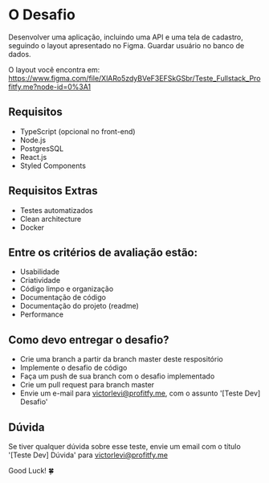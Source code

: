 # **O Desafio**

Desenvolver uma aplicação, incluindo uma API e uma tela de cadastro, seguindo o layout apresentado no Figma.
Guardar usuário no banco de dados.

O layout você encontra em: https://www.figma.com/file/XlARo5zdyBVeF3EFSkGSbr/Teste_Fullstack_Profitfy.me?node-id=0%3A1


## Requisitos

- TypeScript (opcional no front-end)
- Node.js
- PostgresSQL
- React.js
- Styled Components

## Requisitos Extras

- Testes automatizados
- Clean architecture
- Docker

## Entre os critérios de avaliação estão:

- Usabilidade
- Criatividade
- Código limpo e organização
- Documentação de código
- Documentação do projeto (readme)
- Performance

## Como devo entregar o desafio?

- Crie uma branch a partir da branch master deste respositório
- Implemente o desafio de código
- Faça um push de sua branch com o desafio implementado
- Crie um pull request para branch master
- Envie um e-mail para victorlevi@profitfy.me, com o assunto '[Teste Dev] Desafio'

## Dúvida

Se tiver qualquer dúvida sobre esse teste, envie um email com o título '[Teste Dev] Dúvida' para victorlevi@profitfy.me

Good Luck! 🍀
